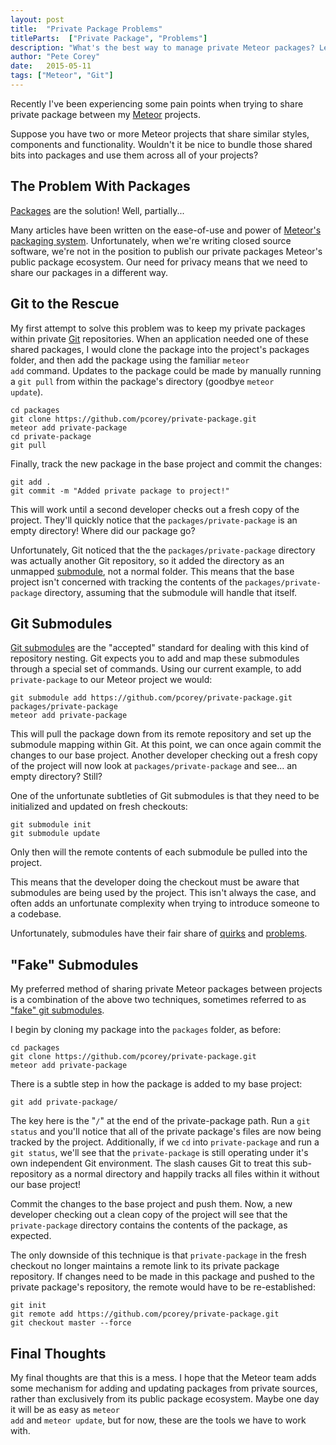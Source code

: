 ```yaml
---
layout: post
title:  "Private Package Problems"
titleParts:  ["Private Package", "Problems"]
description: "What's the best way to manage private Meteor packages? Let's compare the pros and cons of a few different potential solutions."
author: "Pete Corey"
date:   2015-05-11
tags: ["Meteor", "Git"]
---
```


Recently I've been experiencing some pain points when trying to share private package between my [Meteor](https://www.meteor.com/) projects.

Suppose you have two or more Meteor projects that share similar styles, components and functionality. Wouldn't it be nice to bundle those shared bits into packages and use them across all of your projects?

## The Problem With Packages

[Packages](http://docs.meteor.com/#/full/usingpackages) are the solution! Well, partially...

Many articles have been written on the ease-of-use and power of [Meteor's packaging system](https://www.meteor.com/blog/2014/08/28/isobuild-why-meteor-created-a-new-package-system). Unfortunately, when we're writing closed source software, we're not in the position to publish our private packages Meteor's public package ecosystem. Our need for privacy means that we need to share our packages in a different way.

## Git to the Rescue

My first attempt to solve this problem was to keep my private packages within private [Git](http://git-scm.com/) repositories. When an application needed one of these shared packages, I would clone the package into the project's packages folder, and then add the package using the familiar <code class="language-*">meteor add</code> command. Updates to the package could be made by manually running a <code class="language-*">git pull</code> from within the package's directory (goodbye <code class="language-*">meteor update</code>).

<pre class="language-bash"><code class="language-bash">cd packages
git clone https://github.com/pcorey/private-package.git
meteor add private-package
cd private-package
git pull
</code></pre>

Finally, track the new package in the base project and commit the changes:

<pre class="language-bash"><code class="language-bash">git add .
git commit -m "Added private package to project!"
</code></pre>

This will work until a second developer checks out a fresh copy of the project. They'll quickly notice that the <code class="language-bash">packages/private-package</code> is an empty directory! Where did our package go?

Unfortunately, Git noticed that the the <code class="language-bash">packages/private-package</code> directory was actually another Git repository, so it added the directory as an unmapped [submodule](http://git-scm.com/book/en/v2/Git-Tools-Submodules), not a normal folder. This means that the base project isn't concerned with tracking the contents of the <code class="language-bash">packages/private-package</code> directory, assuming that the submodule will handle that itself.

## Git Submodules

[Git submodules](http://git-scm.com/docs/git-submodule) are the "accepted" standard for dealing with this kind of repository nesting. Git expects you to add and map these submodules through a special set of commands. Using our current example, to add <code class="language-bash">private-package</code> to our Meteor project we would:

<pre class="language-bash"><code class="language-bash">git submodule add https://github.com/pcorey/private-package.git packages/private-package
meteor add private-package
</code></pre>

This will pull the package down from its remote repository and set up the submodule mapping within Git. At this point, we can once again commit the changes to our base project. Another developer checking out a fresh copy of the project will now look at <code class="language-bash">packages/private-package</code> and see... an empty directory? Still?

One of the unfortunate subtleties of Git submodules is that they need to be initialized and updated on fresh checkouts:

<pre class="language-bash"><code class="language-bash">git submodule init
git submodule update
</code></pre>

Only then will the remote contents of each submodule be pulled into the project.

This means that the developer doing the checkout must be aware that submodules are being used by the project. This isn't always the case, and often adds an unfortunate complexity when trying to introduce someone to a codebase.

Unfortunately, submodules have their fair share of [quirks](https://chrisjean.com/git-submodules-adding-using-removing-and-updating/) and [problems](https://codingkilledthecat.wordpress.com/2012/04/28/why-your-company-shouldnt-use-git-submodules/).

## "Fake" Submodules

My preferred method of sharing private Meteor packages between projects is a combination of the above two techniques, sometimes referred to as ["fake" git submodules](http://debuggable.com/posts/git-fake-submodules:4b563ee4-f3cc-4061-967e-0e48cbdd56cb).

I begin by cloning my package into the <code class="language-bash">packages</code> folder, as before:

<pre class="language-bash"><code class="language-bash">cd packages
git clone https://github.com/pcorey/private-package.git
meteor add private-package
</code></pre>

There is a subtle step in how the package is added to my base project:

<pre class="language-bash"><code class="language-bash">git add private-package/
</code></pre>

The key here is the "<code class="language-bash">/</code>" at the end of the private-package path. Run a <code class="language-*">git status</code> and you'll notice that all of the private package's files are now being tracked by the project. Additionally, if we <code class="language-*">cd</code> into <code class="language-bash">private-package</code> and run a <code class="language-*">git status</code>, we'll see that the <code class="language-bash">private-package</code> is still operating under it's own independent Git environment. The slash causes Git to treat this sub-repository as a normal directory and happily tracks all files within it without our base project!

Commit the changes to the base project and push them. Now, a new developer checking out a clean copy of the project will see that the <code class="language-bash">private-package</code> directory contains the contents of the package, as expected.

The only downside of this technique is that <code class="language-bash">private-package</code> in the fresh checkout no longer maintains a remote link to its private package repository. If changes need to be made in this package and pushed to the private package's repository, the remote would have to be re-established:

<pre class="language-bash"><code class="language-bash">git init
git remote add https://github.com/pcorey/private-package.git
git checkout master --force
</code></pre>

## Final Thoughts

My final thoughts are that this is a mess. I hope that the Meteor team adds some mechanism for adding and updating packages from private sources, rather than exclusively from its public package ecosystem. Maybe one day it will be as easy as <code class="language-bash">meteor add</code> and <code class="language-bash">meteor update</code>, but for now, these are the tools we have to work with.
